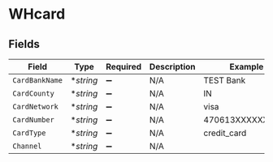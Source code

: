 # WHcard


## Fields

| Field              | Type               | Required           | Description        | Example            |
| ------------------ | ------------------ | ------------------ | ------------------ | ------------------ |
| `CardBankName`     | **string*          | :heavy_minus_sign: | N/A                | TEST Bank          |
| `CardCounty`       | **string*          | :heavy_minus_sign: | N/A                | IN                 |
| `CardNetwork`      | **string*          | :heavy_minus_sign: | N/A                | visa               |
| `CardNumber`       | **string*          | :heavy_minus_sign: | N/A                | 470613XXXXXX2123   |
| `CardType`         | **string*          | :heavy_minus_sign: | N/A                | credit_card        |
| `Channel`          | **string*          | :heavy_minus_sign: | N/A                | <nil>              |